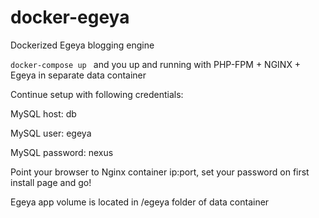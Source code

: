 # docker-egeya
Dockerized Egeya blogging engine

```docker-compose up ```
and you up and running with PHP-FPM + NGINX + Egeya in separate data container


Continue setup with following credentials:

MySQL host: db

MySQL user: egeya

MySQL password: nexus


Point your browser to Nginx container ip:port, set your password on first install page and go!

Egeya app volume is located in /egeya folder of data container
